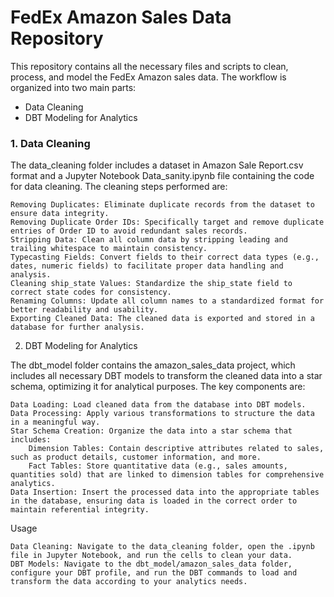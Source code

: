 # FedEx Amazon Sales Data Repository

This repository contains all the necessary files and scripts to clean, process, and model the FedEx Amazon sales data. The workflow is organized into two main parts:

  *  Data Cleaning
  * DBT Modeling for Analytics

### 1. Data Cleaning

The data_cleaning folder includes a dataset in Amazon Sale Report.csv format and a Jupyter Notebook Data_sanity.ipynb file containing the code for data cleaning. The cleaning steps performed are:

    Removing Duplicates: Eliminate duplicate records from the dataset to ensure data integrity.
    Removing Duplicate Order IDs: Specifically target and remove duplicate entries of Order ID to avoid redundant sales records.
    Stripping Data: Clean all column data by stripping leading and trailing whitespace to maintain consistency.
    Typecasting Fields: Convert fields to their correct data types (e.g., dates, numeric fields) to facilitate proper data handling and analysis.
    Cleaning ship_state Values: Standardize the ship_state field to correct state codes for consistency.
    Renaming Columns: Update all column names to a standardized format for better readability and usability.
    Exporting Cleaned Data: The cleaned data is exported and stored in a database for further analysis.

2. DBT Modeling for Analytics

The dbt_model folder contains the amazon_sales_data project, which includes all necessary DBT models to transform the cleaned data into a star schema, optimizing it for analytical purposes. The key components are:

    Data Loading: Load cleaned data from the database into DBT models.
    Data Processing: Apply various transformations to structure the data in a meaningful way.
    Star Schema Creation: Organize the data into a star schema that includes:
        Dimension Tables: Contain descriptive attributes related to sales, such as product details, customer information, and more.
        Fact Tables: Store quantitative data (e.g., sales amounts, quantities sold) that are linked to dimension tables for comprehensive analytics.
    Data Insertion: Insert the processed data into the appropriate tables in the database, ensuring data is loaded in the correct order to maintain referential integrity.

Usage

    Data Cleaning: Navigate to the data_cleaning folder, open the .ipynb file in Jupyter Notebook, and run the cells to clean your data.
    DBT Models: Navigate to the dbt_model/amazon_sales_data folder, configure your DBT profile, and run the DBT commands to load and transform the data according to your analytics needs.